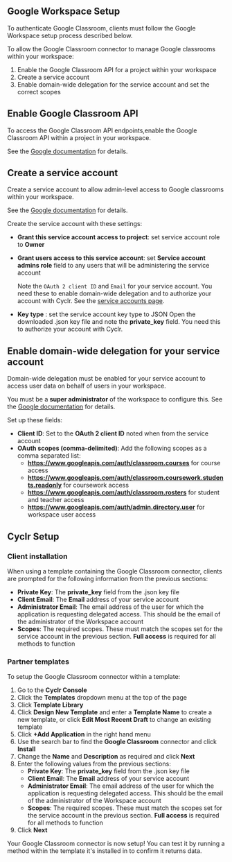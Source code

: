 
<section class="setup partner" markdown="1">

##  Google Workspace Setup

<div class="section-content" markdown="1">

To authenticate Google Classroom, clients must follow the Google Workspace setup process described below.

To allow the Google Classroom connector to manage Google classrooms within your workspace:

1. Enable the Google Classroom API for a project within your workspace
2. Create a service account
3. Enable domain-wide delegation for the service account and set the correct scopes

## Enable Google Classroom API

To access the Google Classroom API endpoints,enable the Google Classroom API within a project in your workspace. 

See the [Google documentation](https://support.google.com/googleapi/answer/6158841?hl=en) for details.

## Create a service account

Create a service account to allow admin-level access to Google classrooms within your workspace. 

See the [Google documentation](https://developers.google.com/identity/protocols/oauth2/service-account#creatinganaccount) for details. 

Create the service account with these settings:

- **Grant this service account access to project**: set service account role to **Owner**
- **Grant users access to this service account**: set  **Service account admins role** field to any users that will be administering the service account

    Note the `OAuth 2 client ID` and `Email` for your service account. You need these to enable domain-wide delegation and to authorize your account with Cyclr. See the [service accounts page](https://console.developers.google.com/iam-admin/serviceaccounts).

- **Key type** : set the service account key type to JSON
    Open the downloaded .json key file and note the **private_key** field. You need this to authorize your account with Cyclr.

## Enable domain-wide delegation for your service account

Domain-wide delegation must be enabled for your service account to access user data on behalf of users in your workspace. 

You must be a **super administrator** of the workspace to configure this. See the [Google documentation](https://developers.google.com/identity/protocols/oauth2/service-account#delegatingauthority) for details. 

Set up these fields:

- **Client ID**: Set to the **OAuth 2 client ID** noted when from the service account
- **OAuth scopes (comma-delimited)**: Add the following scopes as a comma separated list:
    - **https://www.googleapis.com/auth/classroom.courses** for course access
    - **https://www.googleapis.com/auth/classroom.coursework.students.readonly** for coursework access
    - **https://www.googleapis.com/auth/classroom.rosters** for student and teacher access
    - **https://www.googleapis.com/auth/admin.directory.user** for workspace user access


</div>

</section>

<section class="setup cyclr" markdown="1">

## Cyclr Setup

<div class="section-content" markdown="1">

### Client installation

When using a template containing the Google Classroom connector, clients are prompted for the following information from the previous sections:

- **Private Key**: The **private_key** field from the .json key file
- **Client Email**: The **Email** address of your service account
- **Administrator Email**: The email address of the user for which the application is requesting delegated access. This should be the email of the administrator of the Workspace account
- **Scopes**: The required scopes. These must match the scopes set for the service account in the previous section. **Full access** is required for all methods to function

### Partner templates

To setup the Google Classroom connector within a template:

1. Go to the **Cyclr Console**
2. Click the **Templates** dropdown menu at the top of the page
3. Click **Template Library**
4. Click **Design New Template** and enter a **Template Name** to create a new template, or click **Edit Most Recent Draft** to change an existing template
5. Click **+Add Application** in the right hand menu
6. Use the search bar to find the **Google Classroom** connector and click **Install**
7. Change the **Name** and **Description** as required and click **Next**
8. Enter the following values from the previous sections:
    - **Private Key**: The **private_key** field from the .json key file
    - **Client Email**: The **Email** address of your service account
    - **Administrator Email**: The email address of the user for which the application is requesting delegated access. This should be the email of the administrator of the Workspace account
    - **Scopes**: The required scopes. These must match the scopes set for the service account in the previous section. **Full access** is required for all methods to function
9. Click **Next**

Your Google Classroom connector is now setup! You can test it by running a method within the template it's installed in to confirm it returns data.

</div>

</section>
